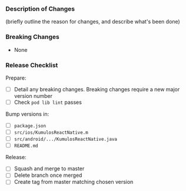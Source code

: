 ### Description of Changes

(briefly outline the reason for changes, and describe what's been done)

### Breaking Changes

-   None

### Release Checklist

Prepare:

-   [ ] Detail any breaking changes. Breaking changes require a new major version number
-   [ ] Check `pod lib lint` passes

Bump versions in:

-   [ ] `package.json`
-   [ ] `src/ios/KumulosReactNative.m`
-   [ ] `src/android/.../KumulosReactNative.java`
-   [ ] `README.md`

Release:

-   [ ] Squash and merge to master
-   [ ] Delete branch once merged
-   [ ] Create tag from master matching chosen version
